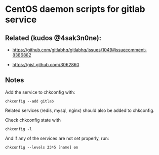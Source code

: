 # CentOS daemon scripts for gitlab service

## Related (kudos @4sak3n0ne):

* https://github.com/gitlabhq/gitlabhq/issues/1049#issuecomment-8386882

* https://gist.github.com/3062860

## Notes

Add the service to chkconfig with:

    chkconfig --add gitlab

Related services (redis, mysql, nginx) should also be added to chkconfig.

Check chkconfig state with 

    chkconfig -l

And if any of the services are not set properly, run:

    chkconfig --levels 2345 [name] on

